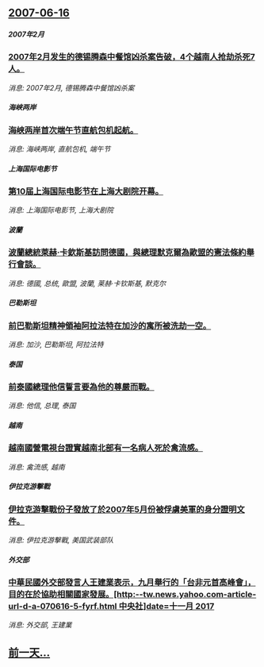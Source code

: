 ## [2007-06-16](/news/2007/06/16/index.md)

##### 2007年2月
### [2007年2月发生的德锡腾森中餐馆凶杀案告破，4个越南人抢劫杀死7人。](/news/2007/06/16/2007年2月发生的德锡腾森中餐馆凶杀案告破-4个越南人抢劫杀死7人.md)
_消息: 2007年2月, 德锡腾森中餐馆凶杀案_

##### 海峡两岸
### [海峡两岸首次端午节直航包机起航。](/news/2007/06/16/海峡两岸首次端午节直航包机起航.md)
_消息: 海峡两岸, 直航包机, 端午节_

##### 上海国际电影节
### [第10届上海国际电影节在上海大剧院开幕。](/news/2007/06/16/第10届上海国际电影节在上海大剧院开幕.md)
_消息: 上海国际电影节, 上海大剧院_

##### 波蘭
### [波蘭總統萊赫·卡欽斯基訪問德國，與總理默克爾為歐盟的憲法條約舉行會談。](/news/2007/06/16/波蘭總統萊赫-卡欽斯基訪問德國-與總理默克爾為歐盟的憲法條約舉行會談.md)
_消息: 德國, 总统, 歐盟, 波蘭, 莱赫·卡钦斯基, 默克尔_

##### 巴勒斯坦
### [前巴勒斯坦精神領袖阿拉法特在加沙的寓所被洗劫一空。](/news/2007/06/16/前巴勒斯坦精神領袖阿拉法特在加沙的寓所被洗劫一空.md)
_消息: 加沙, 巴勒斯坦, 阿拉法特_

##### 泰国
### [前泰國總理他信誓言要為他的尊嚴而戰。](/news/2007/06/16/前泰國總理他信誓言要為他的尊嚴而戰.md)
_消息: 他信, 总理, 泰国_

##### 越南
### [越南國營電視台證實越南北部有一名病人死於禽流感。](/news/2007/06/16/越南國營電視台證實越南北部有一名病人死於禽流感.md)
_消息: 禽流感, 越南_

##### 伊拉克游擊戰
### [伊拉克游擊戰份子發放了於2007年5月份被俘虜美軍的身分證明文件。](/news/2007/06/16/伊拉克游擊戰份子發放了於2007年5月份被俘虜美軍的身分證明文件.md)
_消息: 伊拉克游擊戰, 美国武装部队_

##### 外交部
### [中華民國外交部發言人王建業表示，九月舉行的「台非元首高峰會」，目的在於協助相關國家發展。[http:--tw.news.yahoo.com-article-url-d-a-070616-5-fyrf.html 中央社]date=十一月 2017 ](/news/2007/06/16/中華民國外交部發言人王建業表示-九月舉行的-台非元首高峰會-目的在於協助相關國家發展-http-twnews.md)
_消息: 外交部, 王建業_

## [前一天...](/news/2007/06/15/index.md)

